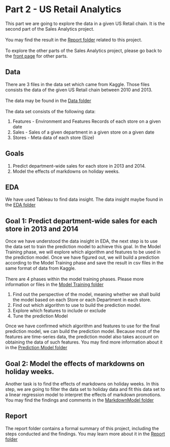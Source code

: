 # Part 2 - US Retail Analytics
This part we are going to explore the data in a given US Retail chain. It is the second part of the Sales Analytics project.
<br><br>
You may find the result in the [Report folder](Report) related to this project.
<br><br>
To explore the other parts of the Sales Analytics project, please go back to the <a href="https://github.com/jacquessham/SalesAnalytics">front page</a> for other parts.

## Data
There are 3 files in the data set which came from Kaggle. Those files consists the data of the given US Retail chain between 2010 and 2013.
<br><br>
The data may be found in the [Data folder](Data)
<br><br>
The data set consists of the following data:
1. Features - Environment and Features Records of each store on a given date
2. Sales - Sales of a given department in a given store on a given date
3. Stores - Meta data of each store (Size)

## Goals
1. Predict department-wide sales for each store in 2013 and 2014.
2. Model the effects of markdowns on holiday weeks.

## EDA
We have used Tableau to find data insight. The data insight maybe found in the [EDA folder](EDA)

## Goal 1: Predict department-wide sales for each store in 2013 and 2014
Once we have understood the data insight in EDA, the next step is to use the data set to train the prediction model to achieve this goal. In the Model Training phase, we will explore which algorithm and features to be used in the prediction model. Once we have figured out, we will build a prediction according to the Model Training phase and save the result in csv files in the same format of data from Kaggle.
<br><br>
There are 4 phases within the model training phases. Please more information or files in the [Model Training folder](ModelTraining)
<ol>
	<li>Find out the perspective of the model, meaning whether we shall build the model based on each Store or each Department in each store.</li>
	<li>Find out which algorithm to use to build the prediction model.</li>
	<li>Explore which features to include or exclude</li>
	<li>Tune the prediction Model</li>
</ol>
Once we have confirmed which algorithm and features to use for the final prediction model, we can build the prediction model. Because most of the features are time-series data, the prediction model also takes account on obtaining the data of such features. You may find more information about it in the <a href="https://github.com/jacquessham/SalesAnalytics/tree/master/USRetail/PredictionModel">Prediction Model folder</a>

## Goal 2: Model the effects of markdowns on holiday weeks.
Another task is to find the effects of markdowns on holiday weeks. In this step, we are going to filter the data set to holiday data and fit this data set to a linear regression model to interpret the effects of markdown promotions. You may find the findings and comments in the [MarkdownModel folder](MarkdownModel)

## Report
The report folder contains a formal summary of this project, including the steps conducted and the findings. You may learn more about it in the [Report folder](Report)